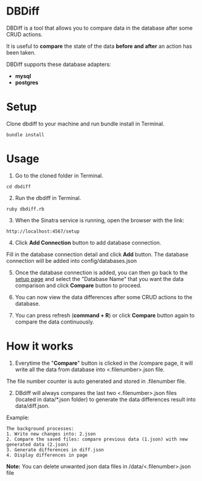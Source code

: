 # DBDiff
  DBDiff is a tool that allows you to compare data in the database after some CRUD actions.

  It is useful to **compare** the state of the data **before and after** an action has been taken.

DBDiff supports these database adapters:
- **mysql**
- **postgres**

# Setup
  Clone dbdiff to your machine and run bundle install in Terminal.
  ```
  bundle install
  ```

# Usage
  1. Go to the cloned folder in Terminal.
  ```
  cd dbdiff
  ```

  2. Run the dbdiff in Terminal.
  ```
  ruby dbdiff.rb
  ```

  3. When the Sinatra service is running, open the browser with the link:
  ```
  http://localhost:4567/setup
  ```

  4. Click **Add Connection** button to add database connection.

  Fill in the database connection detail and click **Add** button.
  The database connection will be added into config/databases.json

  5. Once the database connection is added, you can then go back to the [setup page](http://localhost:4567/setup) and select the "Database Name" that you want the data comparison and click **Compare** button to proceed.

  6. You can now view the data differences after some CRUD actions to the database.

  7. You can press refresh (**command + R**) or click **Compare** button again to compare the data continuously.

# How it works
1. Everytime the "**Compare**" button is clicked in the /compare page, it will write all the data from database into <.filenumber>.json file.

  The file number counter is auto generated and stored in .filenumber file.

2.  DBdiff will always compares the last two <.filenumber>.json files (located in data/*.json folder) to generate the data differences result into data/diff.json.

  Example:
  ```
  The background processes:
  1. Write new changes into: 2.json
  2. Compare the saved files: compare previous data (1.json) with new generated data (2.json)
  3. Generate differences in diff.json
  4. Display differences in page
  ```

  **Note:** You can delete unwanted json data files in /data/<.filenumber>.json file
